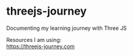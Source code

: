 # threejs-journey
Documenting my learning journey with Three JS

Resources I am using: </br>
https://threejs-journey.com
